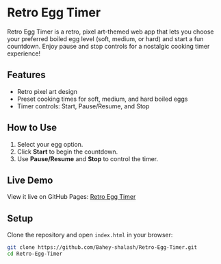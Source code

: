 # Retro Egg Timer

Retro Egg Timer is a retro, pixel art-themed web app that lets you choose your preferred boiled egg level (soft, medium, or hard) and start a fun countdown. Enjoy pause and stop controls for a nostalgic cooking timer experience!

## Features
- Retro pixel art design
- Preset cooking times for soft, medium, and hard boiled eggs
- Timer controls: Start, Pause/Resume, and Stop

## How to Use
1. Select your egg option.
2. Click **Start** to begin the countdown.
3. Use **Pause/Resume** and **Stop** to control the timer.

## Live Demo
View it live on GitHub Pages: [Retro Egg Timer](https://Bahey-shalash.github.io/Retro-Egg-Timer/)

## Setup
Clone the repository and open `index.html` in your browser:

```bash
git clone https://github.com/Bahey-shalash/Retro-Egg-Timer.git
cd Retro-Egg-Timer
